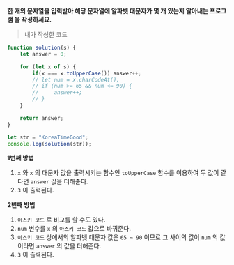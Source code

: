**한 개의 문자열을 입력받아 해당 문자열에 알파벳 대문자가 몇 개 있는지 알아내는 프로그램 을 작성하세요.**

> 내가 작성한 코드

```javascript
function solution(s) {
    let answer = 0;

    for (let x of s) {
        if(x === x.toUpperCase()) answer++;
        // let num = x.charCodeAt();
        // if (num >= 65 && num <= 90) {
        //     answer++;
        // }
    }

    return answer;
}

let str = "KoreaTimeGood";
console.log(solution(str));
```

**1번째 방법**

1. `x` 와 `x` 의 대문자 값을 출력시키는 함수인 `toUpperCase` 함수를 이용하여 두 값이 같다면 `answer` 값을 더해준다.
2. `3` 이 출력된다.

**2번째 방법**
1. `아스키 코드` 로 비교를 할 수도 있다.
2. `num` 변수를 `x` 의 `아스키 코드` 값으로 바꿔준다.
3. `아스키 코드` 상에서의 알파벳 대문자 값은 `65 ~ 90` 이므로 그 사이의 값이 `num` 의 값이라면 `answer` 의 값을 더해준다.
4. `3` 이 출력된다.
